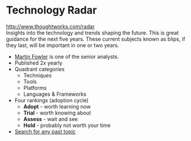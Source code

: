 # Technology Radar
<http://www.thoughtworks.com/radar>  
Insights into the technology and trends shaping the future. This is great guidance for the next five years. These current subjects known as blips, if they last, will be important in one or two years.

- [Martin Fowler](https://martinfowler.com/) is one of the senior analysts.
- Published 2x yearly
- Quadrant categories
    - Techniques
    - Tools
    - Platforms
    - Languages & Frameworks
- Four rankings (adoption cycle)
    - **Adopt** - worth learning now
    - **Trial** - worth knowing about
    - **Assess** - wait and see
    - **Hold** - probably not worth your time
- [Search for any past topic](https://www.thoughtworks.com/radar/a-z)